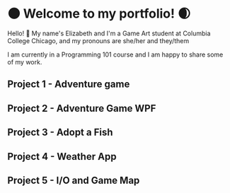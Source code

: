 # 🌑 Welcome to my portfolio! 🌒

Hello! 👋 My name's Elizabeth and I'm a Game Art student at Columbia College Chicago, and my pronouns are she/her and they/them

I am currently in a Programming 101 course and I am happy to share some of my work. 

## Project 1 - Adventure game 

## Project 2 - Adventure Game WPF

## Project 3 - Adopt a Fish

## Project 4 - Weather App

## Project 5 - I/O and Game Map
